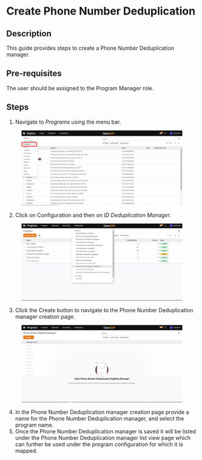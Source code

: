 # Create Phone Number Deduplication

## Description

This guide provides steps to create a Phone Number Deduplication manager.

## Pre-requisites

The user should be assigned to the Program Manager role.

## Steps

1. Navigate to _Programs_ using the menu bar.

<figure><img src="../../../.gitbook/assets/programs.png" alt=""><figcaption></figcaption></figure>

2. Click on Configuration and then on _ID Deduplication Manager._

<figure><img src="../../../.gitbook/assets/configuration (1).png" alt=""><figcaption></figcaption></figure>

3. Click the Create button to navigate to the Phone Number Deduplication manager creation page.

<figure><img src="../../../.gitbook/assets/phone-number-deduplication-create.png" alt=""><figcaption></figcaption></figure>

4. In the Phone Number Deduplication manager creation page provide a name for the Phone Number Deduplication manager, and select the program name.
5. Once the Phone Number Deduplication manager is saved it will be listed under the Phone Number Deduplication manager list view page which can further be used under the program configuration for which it is mapped.
